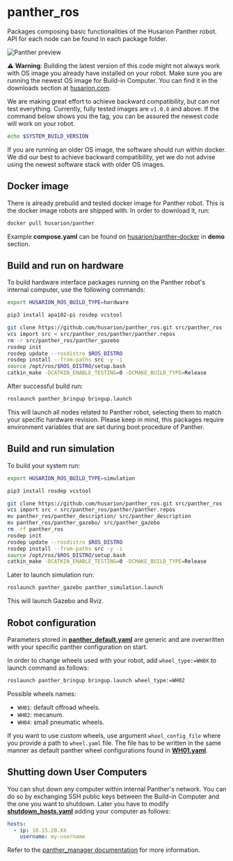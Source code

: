# panther_ros

Packages composing basic functionalities of the Husarion Panther robot.
API for each node can be found in each package folder.

<picture>
  <source media="(prefers-color-scheme: dark)" srcset="https://husarion.com/assets/images/night_with_lights-f1e591289905c18c839b2142160e00ef.png">
  <source media="(prefers-color-scheme: light)" srcset="https://husarion.com/assets/images/day_no_light_crop-6072a2346aede8746029b888fa16b214.png">
  <img alt="Panther preview">
</picture>

:warning: **Warning**: 
Building the latest version of this code might not always work with OS image you already have installed on your robot. Make sure you are running the newest OS image for Build-in Computer. You can find it in the downloads section at [husarion.com](https://husarion.com/downloads/#internal-computer-raspberry-pi-4).

We are making great effort to achieve backward compatibility, but can not test everything. Currently, fully tested images are `v1.0.0` and above. If the command below shows you the tag, you can be assured the newest code will work on your robot.
``` bash
echo $SYSTEM_BUILD_VERSION
```

If you are running an older OS image, the software should run within docker. We did our best to achieve backward compatibility, yet we do not advise using the newest software stack with older OS images.

## Docker image

There is already prebuild and tested docker image for Panther robot. This is the docker image robots are shipped with.
In order to download it, run:
``` bash
docker pull husarion/panther
```

Example **compose.yaml** can be found on [husarion/panther-docker](https://github.com/husarion/panther-docker/) in **demo** section.

## Build and run on hardware

To build hardware interface packages running on the Panther robot's internal computer, use the following commands:
``` bash
export HUSARION_ROS_BUILD_TYPE=hardware

pip3 install apa102-pi rosdep vcstool

git clone https://github.com/husarion/panther_ros.git src/panther_ros
vcs import src < src/panther_ros/panther/panther.repos
rm -r src/panther_ros/panther_gazebo
rosdep init
rosdep update --rosdistro $ROS_DISTRO
rosdep install --from-paths src -y -i
source /opt/ros/$ROS_DISTRO/setup.bash
catkin_make -DCATKIN_ENABLE_TESTING=0 -DCMAKE_BUILD_TYPE=Release
```

After successful build run:
``` bash
roslaunch panther_bringup bringup.launch
```

This will launch all nodes related to Panther robot, selecting them to match your specific hardware revision. Please keep in mind, this packages require environment variables that are set during boot procedure of Panther.

## Build and run simulation

To build your system run:
``` bash
export HUSARION_ROS_BUILD_TYPE=simulation

pip3 install rosdep vcstool

git clone https://github.com/husarion/panther_ros.git src/panther_ros
vcs import src < src/panther_ros/panther/panther.repos
mv panther_ros/panther_description/ src/panther_description
mv panther_ros/panther_gazebo/ src/panther_gazebo
rm -rf panther_ros
rosdep init
rosdep update --rosdistro $ROS_DISTRO
rosdep install --from-paths src -y -i
source /opt/ros/$ROS_DISTRO/setup.bash
catkin_make -DCATKIN_ENABLE_TESTING=0 -DCMAKE_BUILD_TYPE=Release
```

Later to launch simulation run:
``` bash
roslaunch panther_gazebo panther_simulation.launch
```

This will launch Gazebo and Rviz.

## Robot configuration

Parameters stored in [**panther_default.yaml**](./panther_bringup/config/panther_default.yaml) are generic and are overwritten with your specific panther configuration on start.

In order to change wheels used with your robot, add `wheel_type:=WH0X` to launch command as follows:
``` bash
roslaunch panther_bringup bringup.launch wheel_type:=WH02
```

Possible wheels names:
- `WH01`: default offroad wheels.
- `WH02`: mecanum.
- `WH04`: small pneumatic wheels.

If you want to use custom wheels, use argument `wheel_config_file` where you provide a path to `wheel.yaml` file. The file has to be written in the same manner as default panther wheel configurations found in [**WH01.yaml**](./panther_description/config/WH01.yaml).

## Shutting down User Computers

You can shut down any computer within internal Panther's network.
You can do so by exchanging SSH public keys between the Build-in Computer and the one you want to shutdown. Later you have to modify [**shutdown_hosts.yaml**](./panther_bringup/config/shutdown_hosts.yaml) adding your computer as follows:
``` yaml
hosts:
  - ip: 10.15.20.XX
    username: my-username
```
Refer to the [panther_manager documentation](./panther_manager/README.md) for more information.